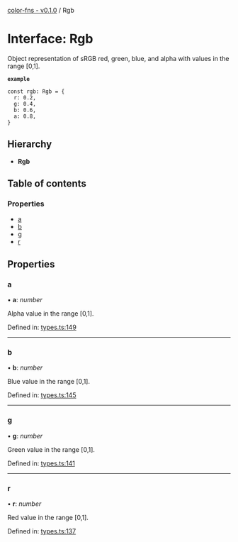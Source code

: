 [color-fns - v0.1.0](../README.md) / Rgb

# Interface: Rgb

Object representation of sRGB red, green, blue, and alpha with values in the
range [0,1].

**`example`** 
```
const rgb: Rgb = {
  r: 0.2,
  g: 0.4,
  b: 0.6,
  a: 0.8,
}
```

## Hierarchy

* **Rgb**

## Table of contents

### Properties

- [a](rgb.md#a)
- [b](rgb.md#b)
- [g](rgb.md#g)
- [r](rgb.md#r)

## Properties

### a

• **a**: *number*

Alpha value in the range [0,1].

Defined in: [types.ts:149](https://github.com/ajlende/color-fns/blob/59a932e/src/types.ts#L149)

___

### b

• **b**: *number*

Blue value in the range [0,1].

Defined in: [types.ts:145](https://github.com/ajlende/color-fns/blob/59a932e/src/types.ts#L145)

___

### g

• **g**: *number*

Green value in the range [0,1].

Defined in: [types.ts:141](https://github.com/ajlende/color-fns/blob/59a932e/src/types.ts#L141)

___

### r

• **r**: *number*

Red value in the range [0,1].

Defined in: [types.ts:137](https://github.com/ajlende/color-fns/blob/59a932e/src/types.ts#L137)
